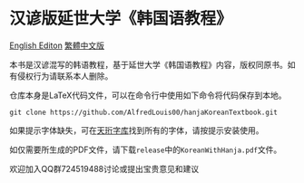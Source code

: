 # 汉谚版延世大学《韩国语教程》
[English Editon](README.md) [繁體中文版](README-TC.md)

本书是汉谚混写的韩语教程，基于延世大学《韩国语教程》内容，版权同原书。如有侵权行为请联系本人删除。

仓库本身是LaTeX代码文件，可以在命令行中使用如下命令将代码保存到本地。
```
git clone https://github.com/AlfredLouis00/hanjaKoreanTextbook.git
```
如果提示字体缺失，可在[天珩字库](http://cheonhyeong.com/Simplified/download.html)找到所有的字体，请按提示安装使用。

如仅需要所生成的PDF文件，请下载`release`中的`KoreanWithHanja.pdf`文件。

欢迎加入QQ群724519488讨论或提出宝贵意见和建议